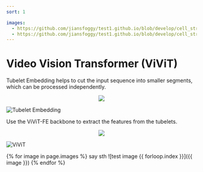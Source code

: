 ```yaml
---
sort: 1

images:
  - https://github.com/jiansfoggy/test1.github.io/blob/develop/cell_strct/ViViT-TE.png
  - https://github.com/jiansfoggy/test1.github.io/blob/develop/cell_strct/ViViT-FE.png
---
```


# Video Vision Transformer (ViViT)

Tubelet Embedding helps to cut the input sequence into smaller segments, which can be processed independently. 

<p align="center" width="100%">
    <img src="https://drive.google.com/file/d/1sjqrpz487K68y_kQ9v4ml_JifPajNnpR/view?usp=sharing">
</p>

![Tubelet Embedding](ViViT_TE.png 'Tubelet Embedding')

Use the ViViT-FE backbone to extract the features from the tubelets.

<p align="center" width="100%">
    <img src="https://drive.google.com/file/d/1-Rq4p5DiyAx_UM9xvdOITj0OuqEP-9Ui/view?usp=sharing">
</p>

![ViViT](ViViT_FE.png 'Backbone')

{% for image in page.images %}
say sth
![test image {{ forloop.index }}]({{ image }})
{% endfor %}
